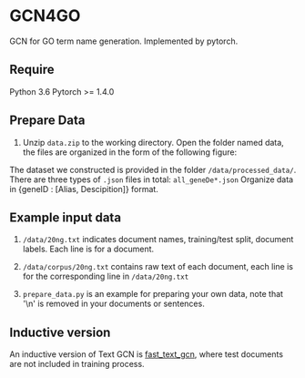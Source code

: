 # GCN4GO
GCN for GO term name generation. Implemented by pytorch.
## Require

Python 3.6
Pytorch >= 1.4.0


## Prepare Data

1. Unzip `data.zip` to the working directory.
Open the folder named data, the files are organized in the form of the following figure:

The dataset we constructed is provided in the folder `/data/processed_data/`. There are three types of `.json` files in total:
`all_geneDe*.json` Organize data in {geneID : \[Alias, Descipition\]} format.

## Example input data

1. `/data/20ng.txt` indicates document names, training/test split, document labels. Each line is for a document.

2. `/data/corpus/20ng.txt` contains raw text of each document, each line is for the corresponding line in `/data/20ng.txt`

3. `prepare_data.py` is an example for preparing your own data, note that '\n' is removed in your documents or sentences.

## Inductive version

An inductive version of Text GCN is [fast_text_gcn](https://github.com/yao8839836/fast_text_gcn), where test documents are not included in training process.
